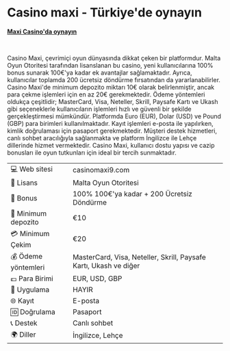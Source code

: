 <h1 dir="ltr"><strong><strong>Casino maxi - Türkiye'de oynayın&nbsp;</strong></strong></h1>
<p dir="ltr"><strong><a href="https://depo.media/fSMBrv/?subId2=trgit" style="text-decoration: none;"><u>Maxi Casino&#39;da oynayın</u></a></strong></p>
<p>&nbsp;</p>
Casino Maxi, çevrimiçi oyun dünyasında dikkat çeken bir platformdur. Malta Oyun Otoritesi tarafından lisanslanan bu casino, yeni kullanıcılarına 100% bonus sunarak 100€'ya kadar ek avantajlar sağlamaktadır. Ayrıca, kullanıcılar toplamda 200 ücretsiz döndürme fırsatından da yararlanabilirler.
Casino Maxi'de minimum depozito miktarı 10€ olarak belirlenmiştir, ancak para çekme işlemleri için en az 20€ gerekmektedir. Ödeme yöntemleri oldukça çeşitlidir; MasterCard, Visa, Neteller, Skrill, Paysafe Kartı ve Ukash gibi seçeneklerle kullanıcıların işlemleri hızlı ve güvenli bir şekilde gerçekleştirmesi mümkündür. Platformda Euro (EUR), Dolar (USD) ve Pound (GBP) para birimleri kullanılmaktadır.
Kayıt işlemleri e-posta ile yapılırken, kimlik doğrulaması için pasaport gerekmektedir. Müşteri destek hizmetleri, canlı sohbet aracılığıyla sağlanmakta ve platform İngilizce ile Lehçe dillerinde hizmet vermektedir. Casino Maxi, kullanıcı dostu yapısı ve cazip bonusları ile oyun tutkunları için ideal bir tercih sunmaktadır.

|  |  |
|---|---|
| 💻 Web sitesi | casinomaxi9.com |
| 📄 Lisans | Malta Oyun Otoritesi |
| 🎁 Bonus | 100% 100€'ya kadar + 200 Ücretsiz Döndürme |
| 🎰 Minimum depozito | €10 |
| 💳 Minimum Çekim | €20 |
| 💰 Ödeme yöntemleri | MasterCard, Visa, Neteller, Skrill, Paysafe Kartı, Ukash ve diğer |
| 💷 Para Birimi | EUR, USD, GBP |
| 📱 Uygulama | HAYIR |
| 🌐 Kayıt | E-posta |
| 🆔 Doğrulama | Pasaport |
| 📞 Destek | Canlı sohbet  |
| 🌍 Diller | İngilizce, Lehçe |
